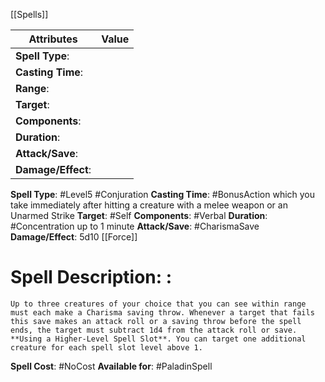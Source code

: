 [[Spells]]

| Attributes         | Value |
| ------------------ | ----- |
| **Spell Type**:    |       |
| **Casting Time**:  |       |
| **Range**:         |       |
| **Target**:        |       |
| **Components**:    |       |
| **Duration**:      |       |
| **Attack/Save**:   |       |
| **Damage/Effect**: |       |

**Spell Type**: #Level5 #Conjuration 
**Casting Time**: #BonusAction which you take immediately after hitting a creature with a melee weapon or an Unarmed Strike
**Target**: #Self 
**Components**: #Verbal 
**Duration**: #Concentration up to 1 minute
**Attack/Save**: #CharismaSave 
**Damage/Effect**: 5d10 [[Force]]

# Spell Description: : 
	Up to three creatures of your choice that you can see within range must each make a Charisma saving throw. Whenever a target that fails this save makes an attack roll or a saving throw before the spell ends, the target must subtract 1d4 from the attack roll or save. 
	**Using a Higher-Level Spell Slot**. You can target one additional creature for each spell slot level above 1.

**Spell Cost**: #NoCost 
**Available for**: #PaladinSpell 